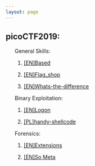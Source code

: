 ```yaml
---
layout: page
---
```


<section>
	<h1>picoCTF2019:</h1>
	<ul>
		<p>General Skills:
			<ol>
				<li><a href="{{ "/Based" | prepend: site.baseurl | replace: '//', '/' }}"><p>[EN]Based</p></a></li>
				<li><a href="{{ "/flag_shop" | prepend: site.baseurl | replace: '//', '/' }}"><p>[EN]Flag_shop</p></a></li>
				<li><a href="{{ "/whats-the-difference" | prepend: site.baseurl | replace: '//', '/' }}"><p>[EN]Whats-the-difference</p></a></li>
			</ol>
		</p>
		<p>Binary Exploitation: 
			<ol>
				<li><a href="{{ "/Logon" | prepend: site.baseurl | replace: '//', '/' }}"><p>[EN]Logon</p></a></li>
				<li><a href="{{ "/handy-shellcode" | prepend: site.baseurl | replace: '//', '/' }}"><p>[PL]handy-shellcode</p></a></li>
			</ol>
		</p>
		<p>Forensics:
			<ol>
				<li><a href="{{ "/extensions" | prepend: site.baseurl | replace: '//', '/' }}"><p>[EN]Extensions</p></a></li>
				<li><a href="{{ "/So-Meta" | prepend: site.baseurl | replace: '//', '/' }}"><p>[EN]So Meta</p></a></li>
			</ol>
		</p>
	</ul>
</section>